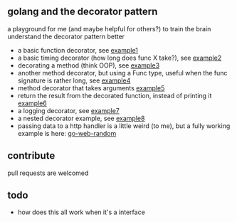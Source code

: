 ## golang and the decorator pattern

a playground for me (and maybe helpful for others?) to train the brain understand the decorator pattern better

- a basic function decorator, see [example1](example1/)
- a basic timing decorator (how long does func X take?), see [example2](example2/)
- decorating a method (think OOP), see [example3](example3/)
- another method decorator, but using a Func type, useful when the func signature is rather long, see [example4](example4/)
- method decorator that takes arguments [example5](example5/)
- return the result from the decorated function, instead of printing it [example6](example6/)
- a logging decorator, see [example7](example7/)
- a nested decorator example, see [example8](example8/)
- passing data to a http handler is a little weird (to me), but a fully working example is here: [go-web-random](https://github.com/alex-leonhardt/go-web-random/blob/master/main.go#L25-L35)

## contribute

pull requests are welcomed 

## todo

- how does this all work when it's a interface
